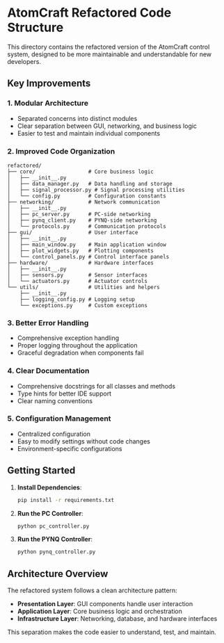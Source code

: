 # AtomCraft Refactored Code Structure

This directory contains the refactored version of the AtomCraft control system, designed to be more maintainable and understandable for new developers.

## Key Improvements

### 1. **Modular Architecture**
- Separated concerns into distinct modules
- Clear separation between GUI, networking, and business logic
- Easier to test and maintain individual components

### 2. **Improved Code Organization**
```
refactored/
├── core/                 # Core business logic
│   ├── __init__.py
│   ├── data_manager.py   # Data handling and storage
│   ├── signal_processor.py # Signal processing utilities
│   └── config.py         # Configuration constants
├── networking/           # Network communication
│   ├── __init__.py
│   ├── pc_server.py      # PC-side networking
│   ├── pynq_client.py    # PYNQ-side networking
│   └── protocols.py      # Communication protocols
├── gui/                  # User interface
│   ├── __init__.py
│   ├── main_window.py    # Main application window
│   ├── plot_widgets.py   # Plotting components
│   └── control_panels.py # Control interface panels
├── hardware/             # Hardware interfaces
│   ├── __init__.py
│   ├── sensors.py        # Sensor interfaces
│   └── actuators.py      # Actuator controls
└── utils/                # Utilities and helpers
    ├── __init__.py
    ├── logging_config.py # Logging setup
    └── exceptions.py     # Custom exceptions
```

### 3. **Better Error Handling**
- Comprehensive exception handling
- Proper logging throughout the application
- Graceful degradation when components fail

### 4. **Clear Documentation**
- Comprehensive docstrings for all classes and methods
- Type hints for better IDE support
- Clear naming conventions

### 5. **Configuration Management**
- Centralized configuration
- Easy to modify settings without code changes
- Environment-specific configurations

## Getting Started

1. **Install Dependencies**:
   ```bash
   pip install -r requirements.txt
   ```

2. **Run the PC Controller**:
   ```bash
   python pc_controller.py
   ```

3. **Run the PYNQ Controller**:
   ```bash
   python pynq_controller.py
   ```

## Architecture Overview

The refactored system follows a clean architecture pattern:

- **Presentation Layer**: GUI components handle user interaction
- **Application Layer**: Core business logic and orchestration
- **Infrastructure Layer**: Networking, database, and hardware interfaces

This separation makes the code easier to understand, test, and maintain.
